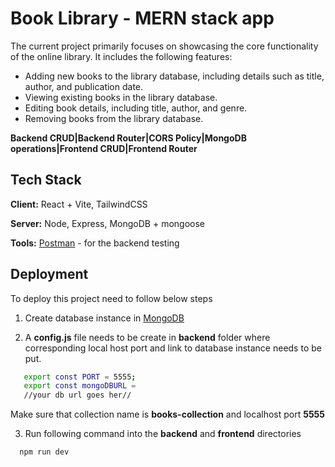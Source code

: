 
# Book Library - MERN stack app

The current project primarily focuses on showcasing the core functionality of the online library. It includes the following features:

* Adding new books to the library database, including details such as title, author, and publication date.
* Viewing existing books in the library database.
* Editing book details, including title, author, and genre.
* Removing books from the library database.

**Backend CRUD|Backend Router|CORS Policy|MongoDB operations|Frontend CRUD|Frontend Router**



## Tech Stack

**Client:** React + Vite, TailwindCSS

**Server:** Node, Express, MongoDB + mongoose

**Tools:** [Postman](https://www.postman.com/) - for the backend testing


## Deployment

To deploy this project need to follow below steps

 1) Create database instance in [MongoDB](https://www.mongodb.com/lp/cloud/atlas/try4?utm_source=google&utm_campaign=search_gs_pl_evergreen_atlas_general_retarget-brand_gic-null_emea-all_ps-all_desktop_eng_lead&utm_term=using%20mongodb&utm_medium=cpc_paid_search&utm_ad=p&utm_ad_campaign_id=14412646458&adgroup=151115417895&cq_cmp=14412646458&gad_source=1&gclid=CjwKCAjwrcKxBhBMEiwAIVF8rOLGtPvBaCgoueQfTM1OVfVLZvjfu8BBZygiNCYpo2HRW6NxjjgejhoCzTYQAvD_BwE)

 2) A **config.js** file needs to be create in **backend** folder where corresponding local host port and link to database instance needs to be put.

 ```bash
    export const PORT = 5555;
    export const mongoDBURL = 
    //your db url goes her//
 ``` 
 Make sure that collection name is **books-collection** and localhost port **5555**

3) Run following command into the **backend** and **frontend** directories
```bash
  npm run dev
```
